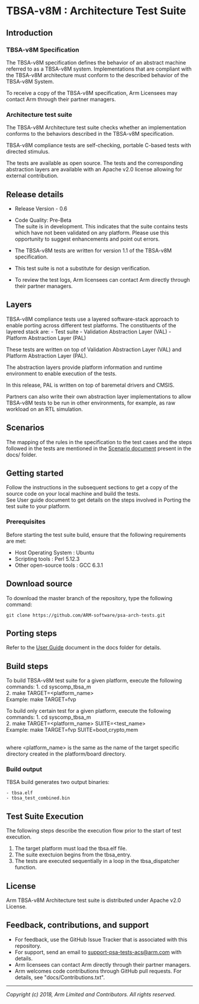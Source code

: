 
# TBSA-v8M : Architecture Test Suite


## Introduction

### TBSA-v8M Specification

The TBSA-v8M specification defines the behavior of an abstract machine referred to as a TBSA-v8M system. Implementations that are compliant with the TBSA-v8M architecture must conform to the described behavior of the TBSA-v8M System.

To receive a copy of the TBSA-v8M specification, Arm Licensees may contact Arm through their partner managers.

### Architecture test suite

The TBSA-v8M Architecture test suite checks whether an implementation conforms to the behaviors described in the TBSA-v8M specification.

TBSA-v8M compliance tests are self-checking, portable C-based tests
with directed stimulus.

The tests are available as open source. The tests and the corresponding abstraction layers are available with an Apache v2.0 license allowing for external contribution.


## Release details
 - Release Version - 0.6
 - Code Quality: Pre-Beta <br />
   The suite is in development. This indicates that the suite contains tests which have not been validated on any platform. Please use this opportunity to suggest enhancements and point out errors.

 - The TBSA-v8M tests are written for version 1.1 of the TBSA-v8M specification.
 - This test suite is not a substitute for design verification.

 - To review the test logs, Arm licensees can contact Arm directly through their partner managers.

## Layers

TBSA-v8M compliance tests use a layered software-stack approach to enable porting across different test platforms. The constituents of the layered stack are:
         - Test suite
         - Validation Abstraction Layer (VAL)
         - Platform Abstraction Layer (PAL)


These tests are written on top of Validation Abstraction Layer (VAL) and Platform Abstraction Layer (PAL).

The abstraction layers provide platform information and runtime environment to enable execution of the tests.

In this release, PAL is written on top of baremetal drivers and CMSIS.

Partners can also write their own abstraction layer implementations to allow TBSA-v8M tests to be run in other environments, for example, as raw workload on an RTL simulation.

## Scenarios

The mapping of the rules in the specification to the test cases and the steps followed in the tests are mentioned in the [Scenario document](docs/Arm_TBSA-v8M_Scenario_document.pdf) present in the docs/ folder.

## Getting started


Follow the instructions in the subsequent sections to get a copy of the source code on your local machine and build the tests. <br />
See User guide document to get details on the steps involved in Porting the test suite to your platform.


### Prerequisites

Before starting the test suite build, ensure that the following requirements are met:

- Host Operating System     : Ubuntu
- Scripting tools           : Perl 5.12.3
- Other open-source tools   : GCC 6.3.1



## Download source
To download the master branch of the repository, type the following command:

	git clone https://github.com/ARM-software/psa-arch-tests.git


## Porting steps

Refer to the [User Guide](docs/Arm_TBSA-v8M_Validation_Methodology_and_User_Guide.pdf) document in the docs folder for details.

## Build steps

To build TBSA-v8M test suite for a given platform, execute the following commands:
	1. cd syscomp_tbsa_m <br />
	2. make TARGET=<platform_name>  <br />
	   Example: make TARGET=fvp

To build only certain test for a given platform, execute the following commands:
    1. cd syscomp_tbsa_m <br />
    2. make TARGET=<platform_name> SUITE=<test_name> <br />
       Example: make TARGET=fvp SUITE=boot,crypto,mem

<br /> where <platform_name> is the same as the name of the target specific directory created in the platform/board directory.


### Build output
TBSA build generates two output binaries:

	- tbsa.elf
	- tbsa_test_combined.bin

## Test Suite Execution
The following steps describe the execution flow prior to the start of test execution.
1. The target platform must load the tbsa.elf file.
2. The suite exectuion begins from the tbsa_entry.
3. The tests are executed sequentially in a loop in the tbsa_dispatcher function.


## License

Arm TBSA-v8M Architecture test suite is distributed under Apache v2.0 License.


## Feedback, contributions, and support

 - For feedback, use the GitHub Issue Tracker that is associated with this repository.
 - For support, send an email to support-psa-tests-acs@arm.com with details.
 - Arm licensees can contact Arm directly through their partner managers.
 - Arm welcomes code contributions through GitHub pull requests. For details, see "docs/Contributions.txt".

--------------

*Copyright (c) 2018, Arm Limited and Contributors. All rights reserved.*
